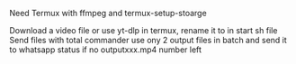 Need Termux with ffmpeg and termux-setup-stoarge

Download a video file or use yt-dlp in termux, rename it to in
start sh file
Send files with total commander use ony 2 output files in batch and send it to whatsapp status if no outputxxx.mp4 number left
